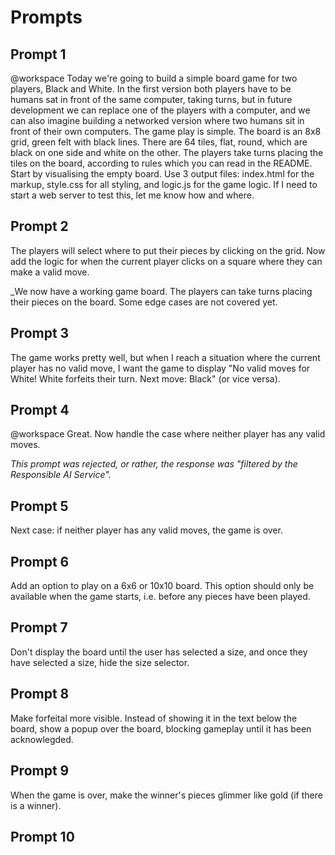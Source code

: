 # Prompts

## Prompt 1

@workspace Today we're going to build a simple board game for two players, Black and White. In the first version both players have to be humans sat in front of the same computer, taking turns, but in future development we can replace one of the players with a computer, and we can also imagine building a networked version where two humans sit in front of their own computers. The game play is simple. The board is an 8x8 grid, green felt with black lines. There are 64 tiles, flat, round, which are black on one side and white on the other. The players take turns placing the tiles on the board, according to rules which you can read in the README. Start by visualising the empty board. Use 3 output files: index.html for the markup, style.css for all styling, and logic.js for the game logic. If I need to start a web server to test this, let me know how and where.

## Prompt 2

The players will select where to put their pieces by clicking on the grid. Now add the logic for when the current player clicks on a square where they can make a valid move.

_We now have a working game board. The players can take turns placing their pieces on the board. Some edge cases are not covered yet.

## Prompt 3

The game works pretty well, but when I reach a situation where the current player has no valid move, I want the game to display "No valid moves for White! White forfeits their turn. Next move: Black" (or vice versa).

## Prompt 4

@workspace Great. Now handle the case where neither player has any valid moves.

_This prompt was rejected, or rather, the response was "filtered by the Responsible AI Service"._

## Prompt 5

Next case: if neither player has any valid moves, the game is over.

## Prompt 6

Add an option to play on a 6x6 or 10x10 board.  This option should only be available when the game starts, i.e. before any pieces have been played.

## Prompt 7

Don't display the board until the user has selected a size, and once they have selected a size, hide the size selector.

## Prompt 8

Make forfeital more visible. Instead of showing it in the text below the board, show a popup over the board, blocking gameplay until it has been acknowlegded.

## Prompt 9

When the game is over, make the winner's pieces glimmer like gold (if there is a winner).

## Prompt 10